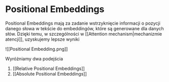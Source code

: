 # Positional Embeddings

Positional Embeddings mają za zadanie wstrzyknięcie informacji o pozycji danego słowa w tekście do embeddingów, które są generowane dla danych słów. Dzięki temu, w szczególności w [[Attention mechanism|mechanizmie atencji]], uzyskujemy lepsze wyniki

![[Positional Embedding.png]]

Wyróżniamy dwa podejścia

1. [[Relative Positional Embeddings]]
2. [[Absolute Positional Embeddings]]